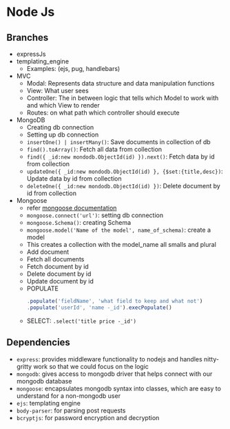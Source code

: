 # Node Js

## Branches
- expressJs
- templating_engine
  - Examples: (ejs, pug, handlebars)
- MVC
  - Modal: Represents data structure and data manipulation functions
  - View: What user sees
  - Controller: The in between logic that tells which Model to work with and which View to render
  - Routes: on what path which controller should execute
- MongoDB
  - Creating db connection
  - Setting up db connection
  - `insertOne() | insertMany()`: Save documents in collection of db
  - `find().toArray()`: Fetch all data from collection
  - `find({ _id:new mondodb.ObjectId(id) }).next()`: Fetch data by id from collection
  - `updateOne({ _id:new mondodb.ObjectId(id) }, {$set:{title,desc})`: Update data by id from collection
  - `deleteOne({ _id:new mondodb.ObjectId(id) })`: Delete document by id from collection
- Mongoose
  - refer [mongoose documentation](https://mongoosejs.com/docs/)
  - `mongoose.connect('url')`: setting db connection
  - `mongoose.Schema()`: creating Schema
  - `mongoose.model('Name of the model', name_of_schema)`: create a model
  - This creates a collection with the model_name all smalls and plural
  - Add document
  - Fetch all documents
  - Fetch document by id
  - Delete document by id
  - Update document by id
  - POPULATE
    ```javascript
    .populate('fieldName', 'what field to keep and what not')
    .populate('userId', 'name -_id').execPopulate()
    ```
  - SELECT: `.select('title price -_id')`



## Dependencies
- `express`: provides middleware functionality to nodejs and handles nitty-gritty work so that we could focus on the logic
- `mongodb`: gives access to mongodb driver that helps connect with our mongodb database
- `mongoose`: encapsulates mongodb syntax into classes, which are easy to understand for a non-mongodb user
- `ejs`: templating engine
- `body-parser`: for parsing post requests
- `bcryptjs`: for password encryption and decryption